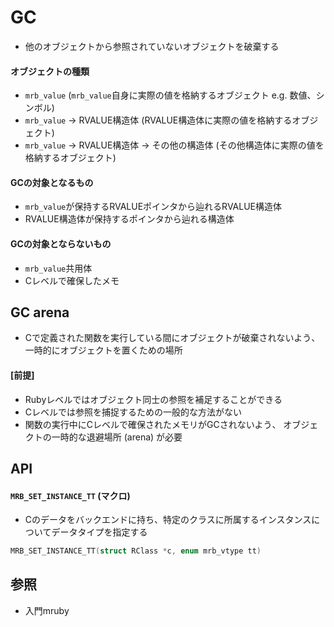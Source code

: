 # GC
- 他のオブジェクトから参照されていないオブジェクトを破棄する

#### オブジェクトの種類
- `mrb_value` (`mrb_value`自身に実際の値を格納するオブジェクト e.g. 数値、シンボル)
- `mrb_value` -> RVALUE構造体 (RVALUE構造体に実際の値を格納するオブジェクト)
- `mrb_value` -> RVALUE構造体 -> その他の構造体 (その他構造体に実際の値を格納するオブジェクト)

#### GCの対象となるもの
- `mrb_value`が保持するRVALUEポインタから辿れるRVALUE構造体
- RVALUE構造体が保持するポインタから辿れる構造体

#### GCの対象とならないもの
- `mrb_value`共用体
- Cレベルで確保したメモ

## GC arena
- Cで定義された関数を実行している間にオブジェクトが破棄されないよう、
  一時的にオブジェクトを置くための場所

#### [前提]
- Rubyレベルではオブジェクト同士の参照を補足することができる
- Cレベルでは参照を捕捉するための一般的な方法がない
- 関数の実行中にCレベルで確保されたメモリがGCされないよう、
  オブジェクトの一時的な退避場所 (arena) が必要

## API
#### `MRB_SET_INSTANCE_TT` (マクロ)
- Cのデータをバックエンドに持ち、特定のクラスに所属するインスタンスについてデータタイプを指定する

```c
MRB_SET_INSTANCE_TT(struct RClass *c, enum mrb_vtype tt)
```

## 参照
- 入門mruby
